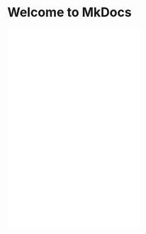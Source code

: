 # Welcome to MkDocs

![Pagina Unai](unai.md)
![Pagina Rodrigo](rodrigo.md)
![Pagina Alvaro](alvaro.md)
